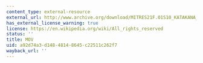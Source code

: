 ```yaml
---
content_type: external-resource
external_url: http://www.archive.org/download/MITRES21F.01S10_KATAKANA_EXERCISES/4a2.mov
has_external_license_warning: true
license: https://en.wikipedia.org/wiki/All_rights_reserved
status: ''
title: MOV
uid: a92d74a3-d148-4814-8645-c22511c262f7
wayback_url: ''
---
```

